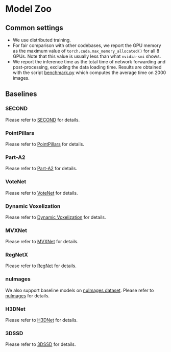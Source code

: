 # Model Zoo

## Common settings

- We use distributed training.
- For fair comparison with other codebases, we report the GPU memory as the maximum value of `torch.cuda.max_memory_allocated()` for all 8 GPUs. Note that this value is usually less than what `nvidia-smi` shows.
- We report the inference time as the total time of network forwarding and post-processing, excluding the data loading time. Results are obtained with the script [benchmark.py](https://github.com/open-mmlab/mmdetection/blob/master/tools/benchmark.py) which computes the average time on 2000 images.


## Baselines

### SECOND

Please refer to [SECOND](https://github.com/open-mmlab/mmdetection3d/blob/master/configs/second) for details.

### PointPillars

Please refer to [PointPillars](https://github.com/open-mmlab/mmdetection3d/blob/master/configs/pointpillars) for details.

### Part-A2

Please refer to [Part-A2](https://github.com/open-mmlab/mmdetection3d/blob/master/configs/parta2) for details.

### VoteNet

Please refer to [VoteNet](https://github.com/open-mmlab/mmdetection3d/blob/master/configs/votenet) for details.

### Dynamic Voxelization

Please refer to [Dynamic Voxelization](https://github.com/open-mmlab/mmdetection3d/blob/master/configs/dynamic_voxelization) for details.

### MVXNet

Please refer to [MVXNet](https://github.com/open-mmlab/mmdetection3d/blob/master/configs/mvxnet) for details.

### RegNetX
Please refer to [RegNet](https://github.com/open-mmlab/mmdetection3d/blob/master/configs/regnet) for details.

### nuImages
We also support baseline models on [nuImages dataset](https://www.nuscenes.org/nuimages). Please refer to [nuImages](https://github.com/open-mmlab/mmdetection3d/blob/master/configs/nuimages) for details.

### H3DNet

Please refer to [H3DNet](https://github.com/open-mmlab/mmdetection3d/blob/master/configs/h3dnet) for details.

### 3DSSD

Please refer to [3DSSD](https://github.com/open-mmlab/mmdetection3d/blob/master/configs/3dssd) for details.
